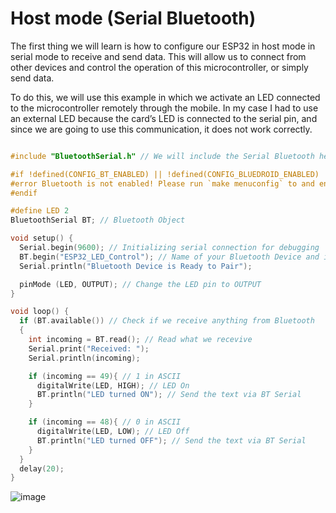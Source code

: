 # Host mode (Serial Bluetooth)

The first thing we will learn is how to configure our ESP32 in host mode in serial mode to receive and send data. This will allow us to connect from other devices and control the operation of this microcontroller, or simply send data.

To do this, we will use this example in which we activate an LED connected to the microcontroller remotely through the mobile. In my case I had to use an external LED because the card’s LED is connected to the serial pin, and since we are going to use this communication, it does not work correctly.

```c

#include "BluetoothSerial.h" // We will include the Serial Bluetooth header

#if !defined(CONFIG_BT_ENABLED) || !defined(CONFIG_BLUEDROID_ENABLED)
#error Bluetooth is not enabled! Please run `make menuconfig` to and enable it
#endif

#define LED 2
BluetoothSerial BT; // Bluetooth Object

void setup() {
  Serial.begin(9600); // Initializing serial connection for debugging
  BT.begin("ESP32_LED_Control"); // Name of your Bluetooth Device and in slave mode
  Serial.println("Bluetooth Device is Ready to Pair");

  pinMode (LED, OUTPUT); // Change the LED pin to OUTPUT
}

void loop() {
  if (BT.available()) // Check if we receive anything from Bluetooth
  {
    int incoming = BT.read(); // Read what we recevive 
    Serial.print("Received: ");
    Serial.println(incoming);

    if (incoming == 49){ // 1 in ASCII
      digitalWrite(LED, HIGH); // LED On
      BT.println("LED turned ON"); // Send the text via BT Serial
    }

    if (incoming == 48){ // 0 in ASCII
      digitalWrite(LED, LOW); // LED Off
      BT.println("LED turned OFF"); // Send the text via BT Serial
    }
  }
  delay(20);
}

```

![image](https://user-images.githubusercontent.com/90672297/204042480-c28c4c3f-d63e-4dc3-9b1b-57fdc9069e67.png)

